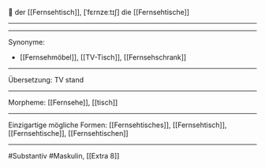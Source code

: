 🔵 der [[Fernsehtisch]], [ˈfɛrnzeːtɪʃ]
die [[Fernsehtische]]

---

---

Synonyme:

- [[Fernsehmöbel]], [[TV-Tisch]], [[Fernsehschrank]]

---

Übersetzung: TV stand

---

Morpheme:
[[Fernsehe]], [[tisch]]

---

Einzigartige mögliche Formen: [[Fernsehtisches]], [[Fernsehtisch]], [[Fernsehtische]], [[Fernsehtischen]]

---

#Substantiv #Maskulin, [[Extra 8]]
